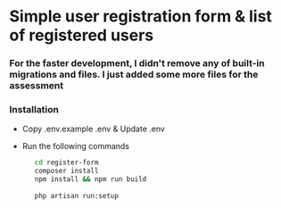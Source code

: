 # Simple user registration form & list of registered users

### For the faster development, I didn't remove any of built-in migrations and files. I just added some more files for the assessment

### Installation

- Copy .env.example .env & Update .env

- Run the following commands
    ```Bash
       cd register-form
       composer install
       npm install && npm run build
       
       php artisan run:setup
       
    ```
